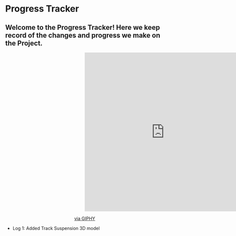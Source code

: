 # Progress Tracker

## Welcome to the Progress Tracker! Here we keep record of the changes and progress we make on the  Project.
<div align="center">
  <a href="https://github.com/warp007x/Deus-Ex-Machina">
    <div style="width:100%;height:0;padding-bottom:100%;position:relative;"><iframe src="https://giphy.com/embed/4JpvyNYuyf0aI" width="100%" height="100%" style="position:absolute" frameBorder="0" class="giphy-embed" allowFullScreen></iframe></div><p><a href="https://giphy.com/gifs/cute-anime-nyah-4JpvyNYuyf0aI">via GIPHY</a></p>
  </a>
  
</div>

- Log 1: Added Track Suspension 3D model
